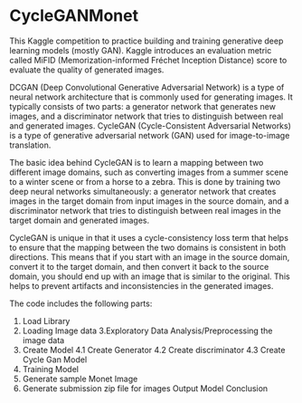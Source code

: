 # CycleGANMonet

This Kaggle competition to practice building and training generative deep learning models (mostly GAN). Kaggle introduces an evaluation metric called MiFID (Memorization-informed Fréchet Inception Distance) score to evaluate the quality of generated images.

DCGAN (Deep Convolutional Generative Adversarial Network) is a type of neural network architecture that is commonly used for generating images. It typically consists of two parts: a generator network that generates new images, and a discriminator network that tries to distinguish between real and generated images. CycleGAN (Cycle-Consistent Adversarial Networks) is a type of generative adversarial network (GAN) used for image-to-image translation.

The basic idea behind CycleGAN is to learn a mapping between two different image domains, such as converting images from a summer scene to a winter scene or from a horse to a zebra. This is done by training two deep neural networks simultaneously: a generator network that creates images in the target domain from input images in the source domain, and a discriminator network that tries to distinguish between real images in the target domain and generated images.

CycleGAN is unique in that it uses a cycle-consistency loss term that helps to ensure that the mapping between the two domains is consistent in both directions. This means that if you start with an image in the source domain, convert it to the target domain, and then convert it back to the source domain, you should end up with an image that is similar to the original. This helps to prevent artifacts and inconsistencies in the generated images.


The code includes the following parts:
1. Load Library
2. Loading Image data
3.Exploratory Data Analysis/Preprocessing the image data
4. Create Model
  4.1 Create Generator
  4.2 Create discriminator
  4.3 Create Cycle Gan Model
5. Training Model
6. Generate sample Monet Image
7. Generate submission zip file for images
Output Model
Conclusion
